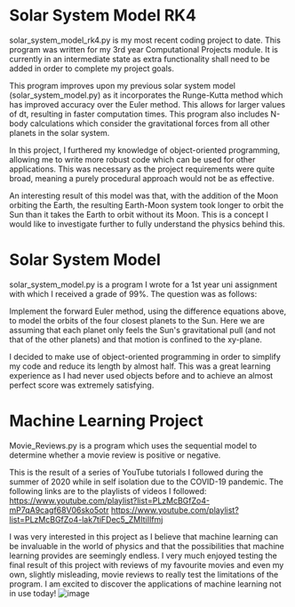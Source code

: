 # Solar System Model RK4
solar_system_model_rk4.py is my most recent coding project to date. This program was written for my 3rd year Computational Projects module. It is currently in an intermediate state as extra functionality shall need to be added in order to complete my project goals. 

This program improves upon my previous solar system model (solar_system_model.py) as it incorporates the Runge-Kutta method which has improved accuracy over the Euler method. This allows for larger values of dt, resulting in faster computation times. This program also includes N-body calculations which consider the gravitational forces from all other planets in the solar system.

In this project, I furthered my knowledge of object-oriented programming, allowing me to write more robust code which can be used for other applications. This was necessary as the project requirements were quite broad, meaning a purely procedural approach would not be as effective.

An interesting result of this model was that, with the addition of the Moon orbiting the Earth, the resulting Earth-Moon system took longer to orbit the Sun than it takes the Earth to orbit without its Moon. This is a concept I would like to investigate further to fully understand the physics behind this.

# Solar System Model
solar_system_model.py is a program I wrote for a 1st year uni assignment with which I received a grade of 99%. The question was as follows:

Implement the forward Euler method, using the difference equations above, to model the orbits of the four closest planets to the Sun.  Here we are assuming that each planet only feels the Sun's gravitational pull (and not that of the other planets) and that motion is confined to the xy-plane.

I decided to make use of object-oriented programming in order to simplify my code and reduce its length by almost half. This was a great learning experience as I had never used objects before and to achieve an almost perfect score was extremely satisfying.

# Machine Learning Project
Movie_Reviews.py is a program which uses the sequential model to determine whether a movie review is positive or negative. 

This is the result of a series of YouTube tutorials I followed during the summer of 2020 while in self isolation due to the COVID-19 pandemic. The following links are to the playlists of videos I followed: https://www.youtube.com/playlist?list=PLzMcBGfZo4-mP7qA9cagf68V06sko5otr  https://www.youtube.com/playlist?list=PLzMcBGfZo4-lak7tiFDec5_ZMItiIIfmj

I was very interested in this project as I believe that machine learning can be invaluable in the world of physics and that the possibilities that machine learning provides are seemingly endless. I very much enjoyed testing the final result of this project with reviews of my favourite movies and even my own, slightly misleading, movie reviews to really test the limitations of the program. I am excited to discover the applications of machine learning not in use today!
![image](https://user-images.githubusercontent.com/78704331/137498563-4e60035a-cc2e-4093-8970-d11d17e9d05a.png)
